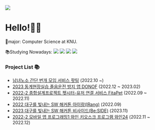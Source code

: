 
<img src="https://github.com/HeewonP825/HeewonP825/assets/80496838/361e92cb-177c-4a5c-be11-097d08801d85">


Hello!👋🏻
=============

📌major: Computer Science at KNU.

📚Studying Nowadays: <img src="https://img.shields.io/badge/Kotlin-7F52FF?style=flat&logo=Kotlin&logoColor=white"/> <img src="https://img.shields.io/badge/Flutter-02569B?style=flat&logo=Flutter&logoColor=white"/> <img src="https://img.shields.io/badge/Adobe XD-FF61F6?style=flat&logo=Adobe XD&logoColor=white"/> <img src="https://img.shields.io/badge/Java-007396?style=flat&logo=Java&logoColor=white"/> 

<p>
  
### Project List 📚  
- [남녀노소 간단 번개 모임 서비스 팟팅](https://play.google.com/store/apps/details?id=com.appdong.partying.prod) (2022.10 ~)
- [2023 동계현장실습 졸음운전 방지 앱 DONOF](https://github.com/HeewonP825/Saloris) (2022.12 ~  2023.02)
- [2022-2 종합설계프로젝트 펫시터-유저 연결 서비스 FitaPet](https://github.com/KNUCapstoneDesignProject/FitaPetService_Client) (2022.09 ~  2022.11)
- [2022 대구를 빛내는 SW 해커톤 아이랑(IRang)](https://github.com/HeewonP825/2022-Hackathon-IRang) (2022.09)
- [2023 대구를 빛내는 SW 해커톤 비사이드(Be:SIDE)](https://github.com/HeewonP825/Beside-App) (2023.11)
- [2022-2 모바일 앱 프로그래밍1 와인 키오스크 프로그램 와인24](https://github.com/HeewonP825/24mo) (2022.11 ~ 2022.12)


<br>



<!-- # 👩🏻‍💻 Skills 👩🏻‍💻 -->
  
<!--  #### 📚  Studying Nowdays 📚 -->
  
 <!-- <img src="https://img.shields.io/badge/Adobe Illustrator-FF9A00?style=flat&logo=Adobe Illustrator&logoColor=white"/> <img src="https://img.shields.io/badge/Adobe Photoshop-31A8FF?style=flat&logo=Adobe Photoshop&logoColor=white"/> !-->  <!-- <img src="https://img.shields.io/badge/Adobe XD-FF61F6?style=flat&logo=Adobe XD&logoColor=white"/> !-->
  
<!-- <img src="https://img.shields.io/badge/Kotlin-7F52FF?style=flat&logo=Kotlin&logoColor=white"/> <img src="https://img.shields.io/badge/Flutter-02569B?style=flat&logo=Flutter&logoColor=white"/> <img src="https://img.shields.io/badge/Adobe XD-FF61F6?style=flat&logo=Adobe XD&logoColor=white"/>

  #### 🛠  Tools 🛠 -->
<!--  <img src="https://img.shields.io/badge/Android Studio-3DDC84?style=flat&logo=Android Studio&logoColor=white"/> <img src="https://img.shields.io/badge/PyCharm-000000?style=flat&logo=PyCharm&logoColor=white"/> <img src="https://img.shields.io/badge/Visual Studio-5C2D91?style=flat&logo=Visual Studio&logoColor=white"/> <img src="https://img.shields.io/badge/GitHub-181717?style=flat&logo=GitHub&logoColor=white"/> -->

<!--  #### 💻  Platforms & Languages 💻 -->
<!-- <img src="https://img.shields.io/badge/C-A8B9CC?style=flat&logo=C&logoColor=white"/> <img src="https://img.shields.io/badge/Kotlin-7F52FF?style=flat&logo=Kotlin&logoColor=white"/> <img src="https://img.shields.io/badge/Dart-0175C2?style=flat&logo=Dart&logoColor=white"/>  <img src="https://img.shields.io/badge/Java-007396?style=flat&logo=Java&logoColor=white"/> <!-- <img src="https://img.shields.io/badge/C++-00599C?style=flat&logo=C++&logoColor=white"/>  <img src="https://img.shields.io/badge/HTML5-E34F26?style=flat&logo=HTML5&logoColor=white"/> <img src="https://img.shields.io/badge/CSS3-1572B6?style=flat&logo=CSS3&logoColor=white"/> <img src="https://img.shields.io/badge/JavaScript-F7DF1E?style=flat&logo=JavaScript&logoColor=white"/>  -->
<!-- <img src="https://img.shields.io/badge/Java-007396?style=flat&logo=Java&logoColor=white"/> <img src="https://img.shields.io/badge/Bootstrap-7952B3?style=flat&logo=Bootstrap&logoColor=white"/> --> 
  

<!-- ## 🙍🏻‍♀️ My Status 🙍🏻‍♀️!-->


<!-- ![Anurag's GitHub stats](https://github-readme-stats.vercel.app/api?username=HeewonP825&show_icons=true&theme=tokyonight&hide_border) !--> 
<!-- ![Top Langs](https://github-readme-stats.vercel.app/api/top-langs/?username=HeewonP825&layout=compact&show_icons=true&theme=tokyonight&hide_border)
    </div> !-->


